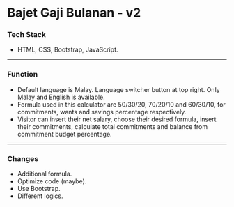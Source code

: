 # Bajet Gaji Bulanan - v2
### Tech Stack
- HTML, CSS, Bootstrap, JavaScript.
---
### Function
- Default language is Malay. Language switcher button at top right. Only Malay and English is available.
- Formula used in this calculator are 50/30/20, 70/20/10 and 60/30/10, for commitments, wants and savings percentage respectively.
- Visitor can insert their net salary, choose their desired formula, insert their commitments, calculate total commitments and balance from commitment budget percentage. 
---
### Changes
- Additional formula.
- Optimize code (maybe).
- Use Bootstrap.
- Different logics.